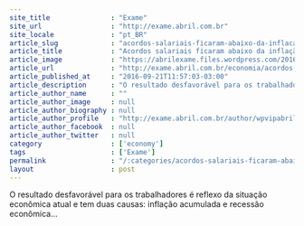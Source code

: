 ```yaml
---
site_title               : "Exame"
site_url                 : "http://exame.abril.com.br"
site_locale              : "pt_BR"
article_slug             : "acordos-salariais-ficaram-abaixo-da-inflacao-em-agosto"
article_title            : "Acordos salariais ficaram abaixo da inflação em agosto"
article_image            : "https://abrilexame.files.wordpress.com/2016/09/size_960_16_9_dinheirosp2203.jpg?quality=70&strip=all&w=960"
article_url              : "http://exame.abril.com.br/economia/acordos-salariais-ficaram-abaixo-da-inflacao-em-agosto/"
article_published_at     : "2016-09-21T11:57:03-03:00"
article_description      : "O resultado desfavorável para os trabalhadores é reflexo da situação econômica atual e tem duas causas: inflação acumulada e recessão econômica..."
article_author_name      : ""
article_author_image     : null
article_author_biography : null
article_author_profile   : "http://exame.abril.com.br/author/wpvipabril/"
article_author_facebook  : null
article_author_twitter   : null
category                 : ['economy']
tags                     : ['Exame']
permalink                : "/:categories/acordos-salariais-ficaram-abaixo-da-inflacao-em-agosto/"
layout                   : post
---
```


O resultado desfavorável para os trabalhadores é reflexo da situação econômica atual e tem duas causas: inflação acumulada e recessão econômica...
